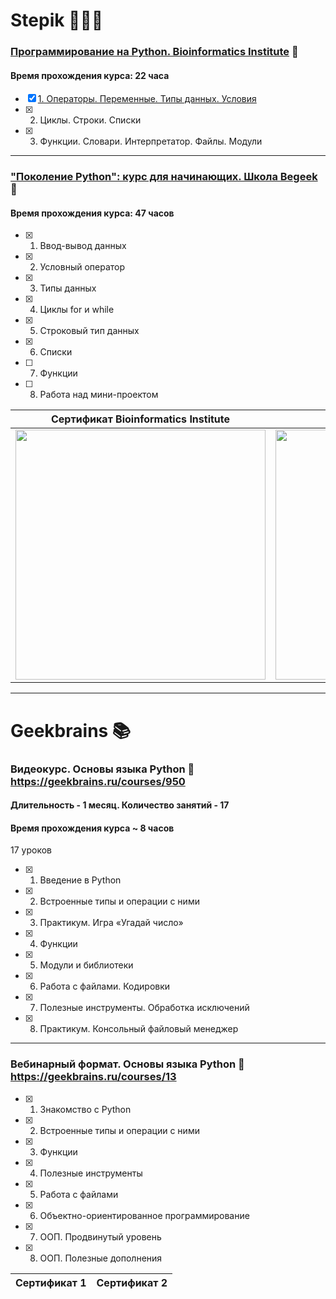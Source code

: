 # Stepik 👩🏽‍💻


### [Программирование на Python. Bioinformatics Institute](https://stepik.org/course/67/info) 📕
#### Время прохождения курса: 22 часа
- [x] [1. Операторы. Переменные. Типы данных. Условия](https://github.com/Christinayar/Python_Basics/tree/master/Stepik%20Python%20Bioinformatics)
- [x] 2. Циклы. Строки. Списки
- [x] 3. Функции. Словари. Интерпретатор. Файлы. Модули

***
### ["Поколение Python": курс для начинающих. Школа Begeek](https://stepik.org/course/58852/info) 📗
#### Время прохождения курса: 47 часов
- [x] 1. Ввод-вывод данных
- [x] 2. Условный оператор
- [x] 3. Типы данных
- [x] 4. Циклы for и while
- [x] 5. Строковый тип данных
- [x] 6. Списки
- [ ] 7. Функции
- [ ] 8. Работа над мини-проектом

Сертификат Bioinformatics Institute | Сертификат Школа Begeek
------------ | -------------
<img src="https://github.com/Christinayar/Python_Basics/blob/master/stepik-certificate-bioinformatics.jpg" width="400"> | <img src="https://github.com/Christinayar/Python_Basics/blob/master/stepik-certificate.jpg?raw=true" width="400">

***
# Geekbrains 📚

### Видеокурс. Основы языка Python 📙 https://geekbrains.ru/courses/950
#### Длительность - 1 месяц. Количество занятий - 17
#### Время прохождения курса ~ 8 часов
17 уроков
- [x] 1. Введение в Python
- [x] 2. Встроенные типы и операции с ними
- [x] 3. Практикум. Игра «Угадай число»
- [x] 4. Функции
- [x] 5. Модули и библиотеки
- [x] 6. Работа с файлами. Кодировки
- [x] 7. Полезные инструменты. Обработка исключений
- [x] 8. Практикум. Консольный файловый менеджер

***
### Вебинарный формат. Основы языка Python 📘 https://geekbrains.ru/courses/13 
- [x] 1. Знакомство с Python
- [x] 2. Встроенные типы и операции с ними
- [x] 3. Функции
- [x] 4. Полезные инструменты
- [x] 5. Работа с файлами
- [x] 6. Объектно-ориентированное программирование
- [x] 7. ООП. Продвинутый уровень
- [x] 8. ООП. Полезные дополнения

Сертификат 1  | Сертификат 2 
------------ | -------------
